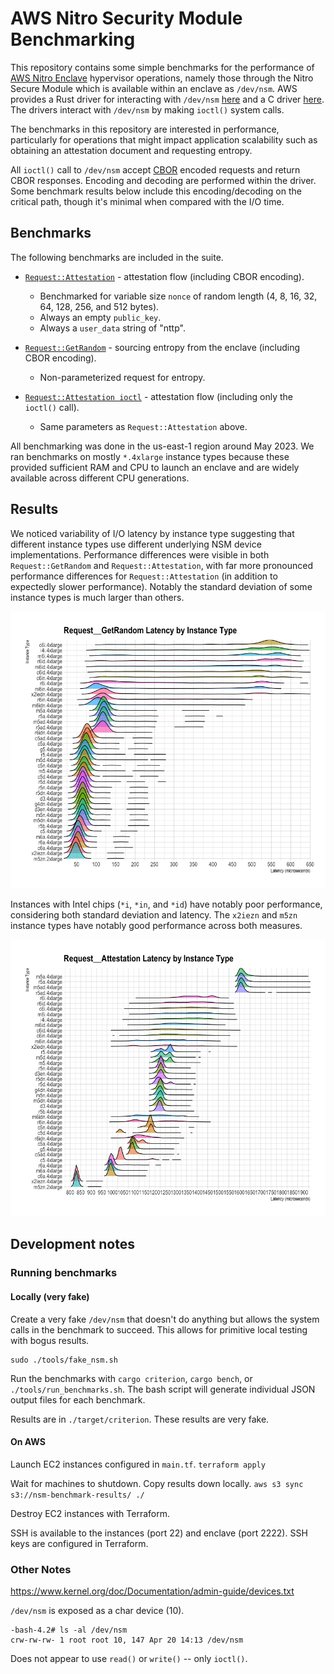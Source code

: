 # AWS Nitro Security Module Benchmarking

This repository contains some simple benchmarks for the performance of [AWS Nitro
Enclave](https://aws.amazon.com/ec2/nitro/nitro-enclaves/) hypervisor operations,
namely those through the Nitro Secure Module which is available within an enclave as
`/dev/nsm`.  AWS provides a Rust driver for interacting with `/dev/nsm`
[here](https://github.com/aws/aws-nitro-enclaves-nsm-api) and a C driver
[here](https://github.com/aws/aws-nitro-enclaves-sdk-c).  The drivers interact with
`/dev/nsm` by making `ioctl()` system calls.

The benchmarks in this repository are interested in performance, particularly for
operations that might impact application scalability such as obtaining an attestation
document and requesting entropy.

All `ioctl()` call to `/dev/nsm` accept [CBOR](https://cbor.io/) encoded requests and
return CBOR responses.  Encoding and decoding are performed within the driver.  Some
benchmark results below include this encoding/decoding on the critical path, though
it's minimal when compared with the I/O time.

## Benchmarks

The following benchmarks are included in the suite.

 * [`Request::Attestation`](benches/nsm.rs) - attestation flow (including CBOR encoding).

   * Benchmarked for variable size `nonce` of random length (4, 8, 16, 32, 64, 128, 256,
     and 512 bytes).
   * Always an empty `public_key`.
   * Always a `user_data` string of "nttp".

 * [`Request::GetRandom`](benches/nsm.rs) - sourcing entropy from the enclave (including
   CBOR encoding).

   * Non-parameterized request for entropy.

 * [`Request::Attestation ioctl`](benches/nsm_ioctl.rs) - attestation flow (including only
   the `ioctl()` call).

   * Same parameters as `Request::Attestation` above.

All benchmarking was done in the us-east-1 region around May 2023.  We ran benchmarks on
mostly `*.4xlarge` instance types because these provided sufficient RAM and CPU to launch
an enclave and are widely available across different CPU generations.

## Results

We noticed variability of I/O latency by instance type suggesting that different instance
types use different underlying NSM device implementations.  Performance differences
were visible in both `Request::GetRandom` and `Request::Attestation`, with far more
pronounced performance differences for `Request::Attestation` (in addition to expectedly
slower performance).  Notably the standard deviation of some instance types is much
larger than others.

![Request::GetRandom distribution](results/request_getrandom.png)

Instances with Intel chips (`*i`, `*in`, and `*id`) have notably poor performance,
considering both standard deviation and latency.  The `x2iezn` and `m5zn` instance types
have notably good performance across both measures.

![Request::GetRandom distribution](results/request_attestation.png)

## Development notes

### Running benchmarks

#### Locally (very fake)

Create a very fake `/dev/nsm` that doesn't do anything but allows the system
calls in the benchmark to succeed.  This allows for primitive local testing
with bogus results.

```
sudo ./tools/fake_nsm.sh
```

Run the benchmarks with `cargo criterion`, `cargo bench`, or
`./tools/run_benchmarks.sh`.  The bash script will generate individual JSON
output files for each benchmark.

Results are in `./target/criterion`.  These results are very fake.

#### On AWS

Launch EC2 instances configured in `main.tf`.
`terraform apply`

Wait for machines to shutdown.  Copy results down locally.
`aws s3 sync s3://nsm-benchmark-results/ ./`

Destroy EC2 instances with Terraform.

SSH is available to the instances (port 22) and enclave (port 2222).  SSH keys
are configured in Terraform.

### Other Notes

https://www.kernel.org/doc/Documentation/admin-guide/devices.txt

`/dev/nsm` is exposed as a char device (10).

```
-bash-4.2# ls -al /dev/nsm
crw-rw-rw- 1 root root 10, 147 Apr 20 14:13 /dev/nsm
```

Does not appear to use `read()` or `write()` -- only `ioctl()`.
